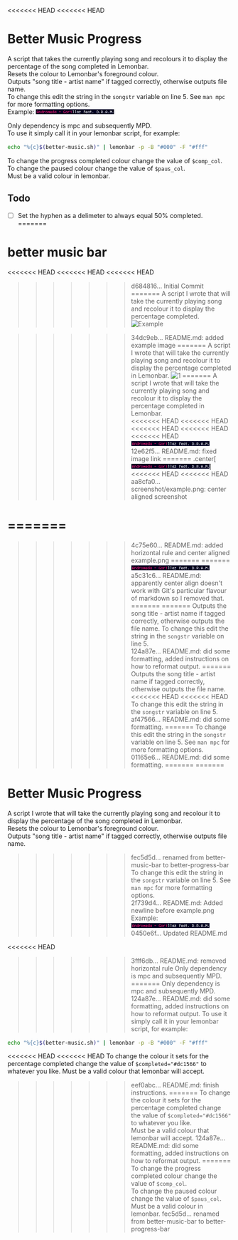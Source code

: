 <<<<<<< HEAD
<<<<<<< HEAD
# Better Music Progress
A script that takes the currently playing song and recolours it to display the percentage of the song completed in Lemonbar.  
Resets the colour to Lemonbar's foreground colour.  
Outputs "song title - artist name" if tagged correctly, otherwise outputs file name.  
To change this edit the string in the `songstr` variable on line 5. See `man mpc` for more formatting options.  
Example: ![1](/screenshot/example.png)

Only dependency is mpc and subsequently MPD.  
To use it simply call it in your lemonbar script, for example:
```bash
echo "%{c}$(better-music.sh)" | lemonbar -p -B "#000" -F "#fff"
```
To change the progress completed colour change the value of `$comp_col`.   
To change the paused colour change the value of `$paus_col`.   
Must be a valid colour in lemonbar.

## Todo
- [ ] Set the hyphen as a delimeter to always equal 50% completed.
=======
# better music bar
<<<<<<< HEAD
<<<<<<< HEAD
<<<<<<< HEAD
>>>>>>> d684816... Initial Commit
=======
A script I wrote that will take the currently playing song and recolour it to display the percentage completed.
![Example](screenshots/example.png)

>>>>>>> 34dc9eb... README.md: added example image
=======
A script I wrote that will take the currently playing song and recolour it to display the percentage completed in Lemonbar.
![1](/screenshots/example.png)
=======
A script I wrote that will take the currently playing song and recolour it to display the percentage completed in Lemonbar.  
<<<<<<< HEAD
<<<<<<< HEAD
<<<<<<< HEAD
<<<<<<< HEAD
<<<<<<< HEAD
![1](/screenshot/example.png)
>>>>>>> 12e62f5... README.md: fixed image link
=======
.center[![1](/screenshot/example.png)]
<<<<<<< HEAD
<<<<<<< HEAD
>>>>>>> aa8cfa0... screenshot/example.png: center aligned screenshot

=======
========================================
>>>>>>> 4c75e60... README.md: added horizontal rule and center aligned example.png
=======
=======
![1](/screenshot/example.png)
>>>>>>> a5c31c6... README.md: apparently center align doesn't work with Git's particular flavour of markdown so I removed that.
=======
=======
Outputs the song title - artist name if tagged correctly, otherwise outputs the file name. To change this edit the string in the `songstr` variable on line 5.  
>>>>>>> 124a87e... README.md: did some formatting, added instructions on how to reformat output.
=======
Outputs the song title - artist name if tagged correctly, otherwise outputs the file name.  
<<<<<<< HEAD
<<<<<<< HEAD
To change this edit the string in the `songstr` variable on line 5.  
>>>>>>> af47566... README.md: did some formatting.
=======
To change this edit the string in the `songstr` variable on line 5. See `man mpc` for more formatting options. 
>>>>>>> 01165e6... README.md: did some formatting.
=======
=======
# Better Music Progress
A script I wrote that will take the currently playing song and recolour it to display the percentage of the song completed in Lemonbar.  
Resets the colour to Lemonbar's foreground colour.  
Outputs "song title - artist name" if tagged correctly, otherwise outputs file name.  
>>>>>>> fec5d5d... renamed from better-music-bar to better-progress-bar
To change this edit the string in the `songstr` variable on line 5. See `man mpc` for more formatting options.  
>>>>>>> 2f739d4... README.md: Added newline before example.png
Example: ![1](/screenshot/example.png)
>>>>>>> 0450e6f... Updated README.md

<<<<<<< HEAD
>>>>>>> 3fff6db... README.md: removed horizontal rule
Only dependency is mpc and subsequently MPD.
=======
Only dependency is mpc and subsequently MPD.  
>>>>>>> 124a87e... README.md: did some formatting, added instructions on how to reformat output.
To use it simply call it in your lemonbar script, for example:
```bash
echo "%{c}$(better-music.sh)" | lemonbar -p -B "#000" -F "#fff"
```
<<<<<<< HEAD
<<<<<<< HEAD
To change the colour it sets for the percentage completed change the value of `$completed="#dc1566"` to whatever you like. Must be a valid colour that lemonbar will accept.
>>>>>>> eef0abc... README.md: finish instructions.
=======
To change the colour it sets for the percentage completed change the value of `$completed="#dc1566"` to whatever you like.  
Must be a valid colour that lemonbar will accept.
>>>>>>> 124a87e... README.md: did some formatting, added instructions on how to reformat output.
=======
To change the progress completed colour change the value of `$comp_col`.   
To change the paused colour change the value of `$paus_col`.   
Must be a valid colour in lemonbar.
>>>>>>> fec5d5d... renamed from better-music-bar to better-progress-bar
